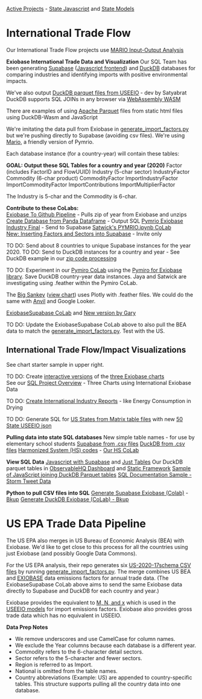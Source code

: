 [Active Projects](../../projects/) - [State Javascript](/useeio.js/footprint/) and [State Models](/io/about/)
# International Trade Flow

Our International Trade Flow projects use [MARIO Input-Output Analysis](https://mario-suite.readthedocs.io/en/latest/intro.html)

<b>Exiobase International Trade Data and Visualization</b>
Our SQL Team has been generating <a href="/OpenFootprint/prep/sql/supabase/">Supabase</a> ([Javascript frontend](../impacts/)) and <a href="/OpenFootprint/prep/sql/duckdb/">DuckDB</a> databases for comparing industries and identifying imports with positive environmental impacts.

We've also output [DuckDB parquet files from USEEIO](https://github.com/ModelEarth/OpenFootprint/tree/main/impacts/useeio) - dev by Satyabrat<!-- When readme added: [DuckDB parquet files from USEEIO](../impacts/useeio) -->
DuckDB supports SQL JOINs in any browser via [WebAssembly WASM](https://duckdb.org/docs/api/wasm/overview.html)

There are examples of using [Apache Parquet](../impacts/useeio/parquet/) files from static html files using DuckDB-Wasm and JavaScript

We're imitating the data pull from Exiobase in [generate\_import\_factors.py](https://github.com/ModelEarth/USEEIO/tree/master/import_factors_exio) but we're pushing directly to Supabase (avoiding csv files).  We're using [Mario](https://mario-suite.readthedocs.io/en/latest/intro.html), a friendly version of Pymrio.

Each database instance (for a country-year) will contain these tables:

**GOAL: Output these SQL Tables for a country and year (2020)**
Factor (includes FactorID and FlowUUID)
Industry (5-char sector)
IndustryFactor
Commodity (6-char product)
CommodityFactor
ImportIndustryFactor
ImportCommodityFactor
ImportContributions
ImportMultiplierFactor

The Industry is 5-char and the Commodity is 6-char.

**Contribute to these CoLabs:**   
[Exiobase To Github Pipeline](https://colab.research.google.com/drive/1N47_pfTUyOzeukgf4KYX1pmN_Oj1N3r_?usp=sharing) - Pulls zip of year from Exiobase and unzips 
[Create Database from Panda Dataframe](https://colab.research.google.com/drive/1IMpOYzT6oXbZXaJKugi5vCmUB_tIHo0J?usp=sharing) - Output SQL 
[Pymrio Exiobase Industry Final](https://colab.research.google.com/drive/1bXUO1iXyBGbmZODmnl0NVn3yFpWwBCOi?usp=sharing) - Send to Supabase
[Satwick's PYMRIO.ipynb CoLab](https://colab.research.google.com/drive/1AZPfBlG0iUKmKRZjlNxn8uOuvtAfEarn?usp=sharing)  
[New: Inserting Factors and Sectors into Supabase](https://colab.research.google.com/drive/1INHz02V-cU_y_nAlS-BWxQQtz8Qg_lLi#scrollTo=KUnI-Va8M1Nl) - Invite only

TO DO: Send about 8 countries to unique Supabase instances for the year 2020.
TO DO: Send to DuckDB instances for a country and year - See DuckDB example in our [zip code processing](https://model.earth/community-zipcodes/) 


TO DO: Experiment in our [Pymiro CoLab](https://colab.research.google.com/drive/1Q9_1AhdY8uPUfLVUN71X6mKbEy_kqPuQ?usp=sharing) using the [Pymiro for Exiobase library](https://pymrio.readthedocs.io/en/latest/). Save DuckDB country-year data instances. Jaya and Satwick are investigating using .feather within the Pymiro CoLab.

The [Big Sankey](https://github.com/baptiste-an/Application-mapping-GHG) ([view chart](https://sankey.theshiftproject.org/)) uses Plotly with .feather files. We could do the same with [Anvil](https://anvil.works) and Google Looker. 

[ExiobaseSupabase CoLab](https://colab.research.google.com/drive/1LsEDmXrAAGs40OiAKWH48K63E_2bMGBb?usp=sharing)<!-- Himanshu, Sahil, Ben, Parth, Jack, Satwik, Indrasenareddy--> and [New version by Gary](https://colab.research.google.com/drive/16a2pykb_ycfHhAhxK949giWuVf3c_IeD)

TO DO: Update the ExiobaseSupabase CoLab above to also pull the BEA data to match the <a href="https://github.com/ModelEarth/USEEIO/tree/master/import_factors_exio">generate\_import\_factors.py</a>. Test with the US.   <!-- Yuhao, Ruolin, Nancy-->

## International Trade Flow/Impact Visualizations

See chart starter sample in upper right.

<!--
In the CoLab, add the [Sector table output](https://github.com/ModelEarth/USEEIO/commit/c10d087d916477b3335127de560d4689fa5818ea) Ben created.
-->

TO DO: Create [interactive versions](/OpenFootprint/impacts/) of the [three Exiobase charts](https://exiobase.eu)  
See our [SQL Project Overview](/OpenFootprint/prep/) - Three Charts using International Exiobase Data


TO DO: <a href="/OpenFootprint/prep/">Create International Industry Reports</a> - like Energy Consumption in Drying

TO DO: Generate SQL for [US States from Matrix table files](/io/about/) with new [50 State USEEIO json](https://github.com/ModelEarth/OpenFootprint/tree/main/impacts/2020)


<!--<a href="#reports">Our Javascript USEEIO TO DOs</a>-->
<!--<a href="/io/charts/">Our React USEEIO widget TO DOs</a>-->

<b>Pulling data into state SQL databases</b>
New simple table names - for use by elementary school students
<a href="/OpenFootprint/prep/sql/supabase/">Supabase from .csv files</a>
<a href="/OpenFootprint/prep/sql/duckdb/">DuckDB from .csv files</a>
<a href="/requests/products/">Harmonized System (HS) codes</a> - <a href="https://colab.research.google.com/drive/1etpn1no8JgeUxwLr_5dBFEbt8sq5wd4v?usp=sharing">Our HS CoLab</a>

<b>View SQL Data</b>
[Javascript with Supabase](/OpenFootprint/impacts) and [Just Tables](/OpenFootprint/prep/sql/supabase/SupabaseWebpage.html)
Our DuckDB parquet tables in [ObservableHQ Dashboard](https://observablehq.com/d/2898d01446cefef1) and [Static Framework](/data-commons/dist/innovation/)
<a href="/OpenFootprint/impacts/">Sample of JavaScript joining DuckDB Parquet tables</a>
<a href="https://model.earth/storm/impact/process.html">SQL Documentation Sample - Storm Tweet Data</a>

<b>Python to pull CSV files into SQL</b>
<a href="https://colab.research.google.com/drive/1qWgO_UjeoYYB3ZSzT3QdXSfVZb7j09_S?usp=sharing">Generate Supabase Exiobase (Colab)</a> - <a href="https://github.com/ModelEarth/OpenFootprint/tree/main/impacts/exiobase/US-source">Bkup</a>
<a href="https://colab.research.google.com/drive/1Wm9Bvi9pC66xNtxKHfaJEeIYuXKpb1TA?usp=sharing">Generate DuckDB Exiobase (CoLab) - <a href="https://github.com/ModelEarth/OpenFootprint/tree/main/impacts/exiobase/US-source">Bkup</a>
<br>

# US EPA Trade Data Pipeline

The US EPA also merges in US Bureau of Economic Analysis (BEA) with Exiobase. We'd like to get close to this process for all the countries using just Exiobase (and possibly Google Data Commons).

For the US EPA analysis, their repo generates six [US-2020-17schema CSV files](https://github.com/ModelEarth/OpenFootprint/tree/main/impacts/exiobase/US-source/2022) by running <a href="https://github.com/ModelEarth/USEEIO/tree/master/import_factors_exio">generate\_import\_factors.py</a>. The merge combines US BEA and <a href="https://exiobase.eu">EXIOBASE</a> data emissions factors for annual trade data. (The ExiobaseSupabase CoLab above aims to send the same Exiobase data directly to Supabase and DuckDB for each country and year.)

Exiobase provides the equivalent to <a href="https://github.com/USEPA/useeior/blob/master/format_specs/Model.md">M, N, and x</a> which is used in the <a href="/io/about/">USEEIO models</a> for import emissions factors. Exiobase also provides gross trade data which has no equivalent in USEEIO.



**Data Prep Notes**
- We remove underscores and use CamelCase for column names.
- We exclude the Year columns because each database is a different year.
- Commodity refers to the 6-character detail sectors.
- Sector refers to the 5-character and fewer sectors.
- Region is referred to as Import.
- National is omitted from the table names.
- Country abbreviations (Example: US) are appended to country-specific tables.
This structure supports pulling all the country data into one database.